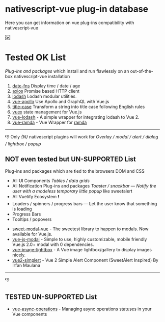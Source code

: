 # nativescript-vue plug-in database
Here you can get information on vue plug-ins compatibility with nativescript-vue



:ok:

Tested OK List 
============

*Plug-ins and packages*  which install and run flawlessly on an out-of-the-box nativescript-vue installation 
1. [date-fns](https://date-fns.org/) Display time / date / age
1. [axios](https://github.com/axios/axios) Promise based HTTP client
1. [lodash](https://lodash.com/) Lodash modular utilities.
1. [vue-apollo](https://github.com/Akryum/vue-apollo#readme) Use Apollo and GraphQL with Vue.js
1. [title-case](https://github.com/blakeembrey/change-case) Transform a string into title case following English rules
1. [vuex](https://github.com/vuejs/vuex#readme) state management for Vue.js
1. [vue-lodash](https://github.com/Ewocker/vue-lodash) - A simple wrapper for integrating lodash to Vue 2.
1. [vue-ramda](https://github.com/choufeng/vue-ramda) - Vue Wrapper for [ramda](http://ramdajs.com/)

------

:thumbsdown: Only *{N}* nativescript plugins will work for  *Overlay / modal / alert / dialog / lightbox / popup*

## NOT even tested but UN-SUPPORTED List
Plug-ins and packages  which are tied to the browsers DOM and CSS
* All UI Components _Tables / data grids_
* All Notification Plug-ins and packages _Toaster / snackbar — Notify the user with a modeless temporary little popup_ like sweetalert
* All Vuetify Ecosystem :exclamation: 
* Loaders / spinners / progress bars — Let the user know that something is loading
* Progress Bars
* Tooltips / popovers
- [sweet-modal-vue](https://github.com/adeptoas/sweet-modal-vue) - The sweetest library to happen to modals. Now available for Vue.js.
- [vue-js-modal](https://github.com/euvl/vue-js-modal) - Simple to use, highly customizable, mobile friendly Vue.js 2.0+ modal with 0 dependencies.
- [vue-image-lightbox](https://github.com/pexea12/vue-image-lightbox) - A Vue image lightbox/gallery to display images nicely.
- [vue2-simplert](https://github.com/mazipan/vue2-simplert) - Vue 2 Simple Alert Component (SweetAlert Inspired) By Irfan Maulana

------

:thumbsdown:

## TESTED UN-SUPPORTED List
- [vue-async-operations](https://github.com/devstark-com/vue-async-operations#readme) - Managing async operations statuses in your Vue components

